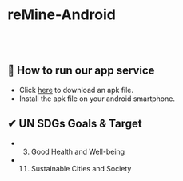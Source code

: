 # reMine-Android
<br>
<br>

## 📱 How to run our app service
- Click [here](https://github.com/re-Mine/reMine-Android/releases) to download an apk file.
- Install the apk file on your android smartphone.

## ✔ UN SDGs Goals & Target
- 3. Good Health and Well-being
- 11. Sustainable Cities and Society
